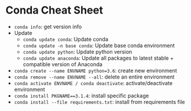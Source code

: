 # Conda Cheat Sheet

* `conda info`: get version info
* Update
  * `conda update conda`: Update conda
  * `conda update -n base conda`: Update base conda environment
  * `conda update python`: Update python version
  * `conda update anaconda`: Update all packages to latest stable + compatible version of Anaconda
* `conda create --name ENVNAME python=3.6`: create new environment
* `conda remove --name ENVNAME --all`: delete an entire environment
* `conda activate ENVNAME / conda deactivate`: activate/deactivate environment
* `conda install PKGNAME==3.1.4`: install specific package
* `conda install --file requirements.txt`: install from requirements file
